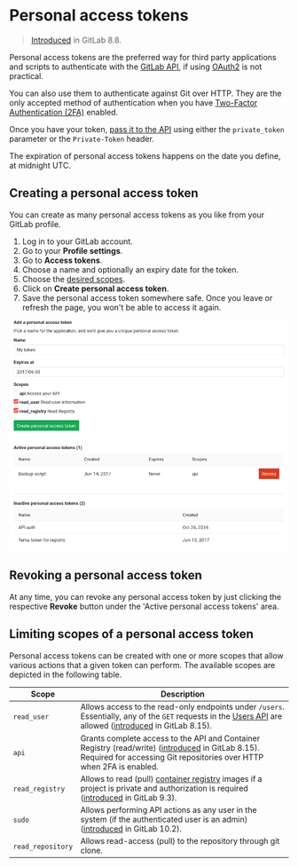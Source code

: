 # Personal access tokens

> [Introduced][ce-3749] in GitLab 8.8.

Personal access tokens are the preferred way for third party applications and scripts to
authenticate with the [GitLab API][api], if using [OAuth2](../../api/oauth2.md) is not practical.

You can also use them to authenticate against Git over HTTP. They are the only
accepted method of authentication when you have
[Two-Factor Authentication (2FA)][2fa] enabled.

Once you have your token, [pass it to the API][usage] using either the
`private_token` parameter or the `Private-Token` header.

The expiration of personal access tokens happens on the date you define,
at midnight UTC.

## Creating a personal access token

You can create as many personal access tokens as you like from your GitLab
profile.

1. Log in to your GitLab account.
1. Go to your **Profile settings**.
1. Go to **Access tokens**.
1. Choose a name and optionally an expiry date for the token.
1. Choose the [desired scopes](#limiting-scopes-of-a-personal-access-token).
1. Click on **Create personal access token**.
1. Save the personal access token somewhere safe. Once you leave or refresh
   the page, you won't be able to access it again.

![Personal access tokens page](img/personal_access_tokens.png)

## Revoking a personal access token

At any time, you can revoke any personal access token by just clicking the
respective **Revoke** button under the 'Active personal access tokens' area.

## Limiting scopes of a personal access token

Personal access tokens can be created with one or more scopes that allow various
actions that a given token can perform. The available scopes are depicted in
the following table.

| Scope | Description |
| ----- | ----------- |
|`read_user` | Allows access to the read-only endpoints under `/users`. Essentially, any of the `GET` requests in the [Users API][users] are allowed ([introduced][ce-5951] in GitLab 8.15). |
| `api` | Grants complete access to the API and Container Registry (read/write) ([introduced][ce-5951] in GitLab 8.15). Required for accessing Git repositories over HTTP when 2FA is enabled. |
| `read_registry` | Allows to read (pull) [container registry] images if a project is private and authorization is required ([introduced][ce-11845] in GitLab 9.3). |
| `sudo` | Allows performing API actions as any user in the system (if the authenticated user is an admin) ([introduced][ce-14838] in GitLab 10.2). |
| `read_repository` | Allows read-access (pull) to the repository through git clone. |

[2fa]: ../account/two_factor_authentication.md
[api]: ../../api/README.md
[ce-3749]: https://gitlab.com/gitlab-org/gitlab-ce/merge_requests/3749
[ce-5951]: https://gitlab.com/gitlab-org/gitlab-ce/merge_requests/5951
[ce-11845]: https://gitlab.com/gitlab-org/gitlab-ce/merge_requests/11845
[ce-14838]: https://gitlab.com/gitlab-org/gitlab-ce/merge_requests/14838
[container registry]: ../project/container_registry.md
[users]: ../../api/users.md
[usage]: ../../api/README.md#personal-access-tokens

